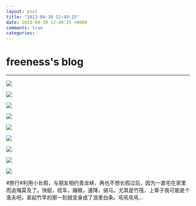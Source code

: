 ```yaml
---
layout: post
title: "2013-04-30 12:49:15"
date: 2013-04-30 12:49:15 +0800
comments: true
categories: 
---
```


# freeness's blog

----------

![](http://okqmqrbgo.bkt.clouddn.com/201304301249151.jpg)

![](http://okqmqrbgo.bkt.clouddn.com/201304301249152.jpg)

![](http://okqmqrbgo.bkt.clouddn.com/201304301249153.jpg)

![](http://okqmqrbgo.bkt.clouddn.com/201304301249154.jpg)

![](http://okqmqrbgo.bkt.clouddn.com/201304301249155.jpg)

![](http://okqmqrbgo.bkt.clouddn.com/201304301249156.jpg)

![](http://okqmqrbgo.bkt.clouddn.com/201304301249157.jpg)

![](http://okqmqrbgo.bkt.clouddn.com/201304301249158.jpg)

![](http://okqmqrbgo.bkt.clouddn.com/201304301249159.jpg)

>
\#旅行\#利用小长假，与朋友相约青龙峡，再也不想长假过后，因为一直宅在家里而追悔莫及了。快艇，缆车，蹦极，速降，骑马。尤其是竹筏，上辈子我可能是个渔夫吧，拿起竹竿的那一刻就变身成了浪里白条。吼吼吼吼…